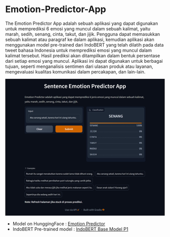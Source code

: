 # Emotion-Predictor-App

The Emotion Predictor App adalah sebuah aplikasi yang dapat digunakan untuk memprediksi 6 emosi yang muncul dalam sebuah kalimat, yaitu marah, sedih, senang, cinta, takut, dan jijik. Pengguna dapat memasukkan sebuah kalimat atau paragraf ke dalam aplikasi, kemudian aplikasi akan menggunakan model pre-trained dari IndoBERT yang telah dilatih pada data tweet bahasa Indonesia untuk memprediksi emosi yang muncul dalam kalimat tersebut. Hasil prediksi akan ditampilkan dalam bentuk persentase dari setiap emosi yang muncul. Aplikasi ini dapat digunakan untuk berbagai tujuan, seperti menganalisis sentimen dari ulasan produk atau layanan, mengevaluasi kualitas komunikasi dalam percakapan, dan lain-lain.

![Web Page Screenshot](assets/screenshot.png)

- Model on HunggingFace : [Emotion Predictor](https://huggingface.co/azizp128/emotion-predictor-indobert)
- IndoBERT Pre-trained model : [IndoBERT Base Model P1](https://huggingface.co/indobenchmark/indobert-base-p1)
